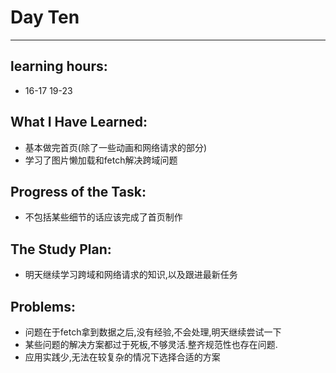 # Day Ten
****
## learning hours:
* 16-17 19-23
## What I Have Learned: 
* 基本做完首页(除了一些动画和网络请求的部分) 
* 学习了图片懒加载和fetch解决跨域问题
## Progress of the Task: 
* 不包括某些细节的话应该完成了首页制作
## The Study Plan:
* 明天继续学习跨域和网络请求的知识,以及跟进最新任务
## Problems:
* 问题在于fetch拿到数据之后,没有经验,不会处理,明天继续尝试一下
* 某些问题的解决方案都过于死板,不够灵活.整齐规范性也存在问题.
* 应用实践少,无法在较复杂的情况下选择合适的方案
